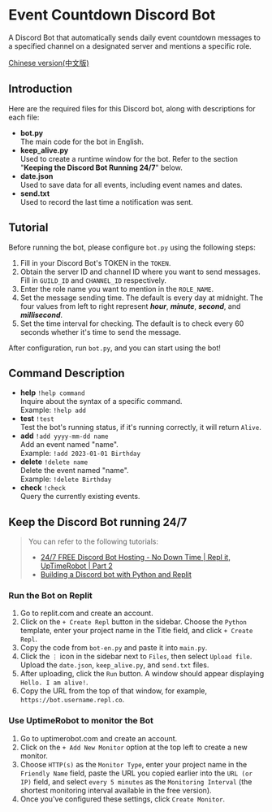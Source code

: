 # Event Countdown Discord Bot
 A Discord Bot that automatically sends daily event countdown messages to a specified channel on a designated server and mentions a specific role.
 
[Chinese version(中文版)](https://github.com/BlueBoy247/Event-Countdown-Discord-Bot/blob/main/README_zh.md)


## Introduction

Here are the required files for this Discord bot, along with descriptions for each file:
* **bot.py**</br>
The main code for the bot in English.
* **keep_alive.py**</br>
Used to create a runtime window for the bot. Refer to the section "**Keeping the Discord Bot Running 24/7**" below.
* **date.json**</br>
Used to save data for all events, including event names and dates.
* **send.txt**</br>
Used to record the last time a notification was sent.
 

## Tutorial
Before running the bot, please configure `bot.py` using the following steps:

1. Fill in your Discord Bot's TOKEN in the `TOKEN`.
2. Obtain the server ID and channel ID where you want to send messages. Fill in `GUILD_ID` and `CHANNEL_ID` respectively.
3. Enter the role name you want to mention in the `ROLE_NAME`.
4. Set the message sending time. The default is every day at midnight. The four values from left to right represent ***hour***, ***minute***, ***second***, and ***millisecond***.
5. Set the time interval for checking. The default is to check every 60 seconds whether it's time to send the message.

After configuration, run `bot.py`, and you can start using the bot!

## Command Description
* **help** `!help command`</br>
Inquire about the syntax of a specific command.</br>
Example: `!help add`
* **test** `!test`</br>
Test the bot's running status, if it's running correctly, it will return `Alive`.
* **add** `!add yyyy-mm-dd name`</br>
Add an event named "name".</br>
Example: `!add 2023-01-01 Birthday`
* **delete** `!delete name`</br>
Delete the event named "name".</br>
Example: `!delete Birthday`
* **check** `!check`</br>
Query the currently existing events.


## Keep the Discord Bot running 24/7

> You can refer to the following tutorials:
> * [24/7 FREE Discord Bot Hosting - No Down Time | Repl it, UpTimeRobot | Part 2](https://www.youtube.com/watch?v=-5ptk-Klfcw)
> * [Building a Discord bot with Python and Replit](https://docs.replit.com/tutorials/python/build-basic-discord-bot-python)

### Run the Bot on Replit
1. Go to replit.com and create an account.
2. Click on the `+ Create Repl` button in the sidebar. Choose the `Python` template, enter your project name in the Title field, and click `+ Create Repl`.
3. Copy the code from `bot-en.py` and paste it into `main.py`.
4. Click the `⋮` icon in the sidebar next to `Files`, then select `Upload file`. Upload the `date.json`, `keep_alive.py`, and `send.txt` files.
5. After uploading, click the `Run` button. A window should appear displaying `Hello. I am alive!`.
6. Copy the URL from the top of that window, for example, `https://bot.username.repl.co`.

### Use UptimeRobot to monitor the Bot 
1. Go to uptimerobot.com and create an account.
2. Click on the `+ Add New Monitor` option at the top left to create a new monitor.
3. Choose `HTTP(s)` as the `Monitor Type`, enter your project name in the `Friendly Name` field, paste the URL you copied earlier into the `URL (or IP)` field, and select `every 5 minutes` as the `Monitoring Interval` (the shortest monitoring interval available in the free version).
4. Once you've configured these settings, click `Create Monitor`.
